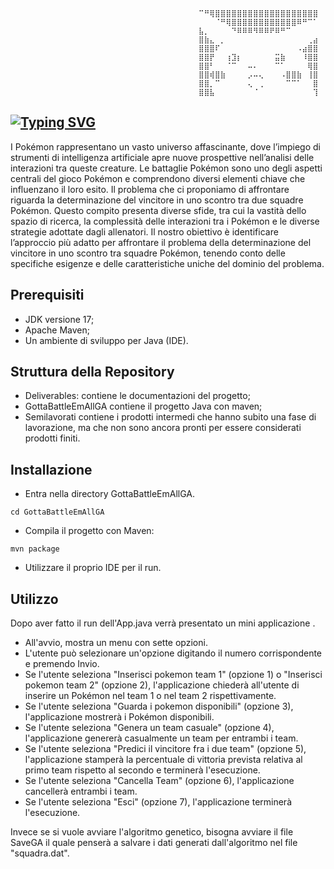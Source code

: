                                               ⠉⠛⢿⣿⣿⣿⣿⣿⣿⣿⣿⣿⣿⣿⣿⣿⣿⣿⣿⣿⣿⣿
                                              ⠀⠀⠀⠈⠛⢿⣿⣿⣿⣿⣿⣿⣿⣿⣿⣿⣿⣿⠿⠛⠉⠁
                                              ⣧⡀⠀⠀⠀⠀⠙⠿⠿⠿⠻⠿⠿⠟⠿⠛⠉⠀⠀⠀⠀⠀
                                              ⣿⣷⣄⠀⡀⠀⠀⠀⠀⠀⠀⠀⠀⠀⠀⠀⠀⠀⠀⠀⢀⣴
                                              ⣿⣿⣿⠏⠀⠀⠀⠀⠀⠀⠀⠀⠀⠀⠀⠀⠀⠀⠠⣴⣿⣿
                                              ⣿⣿⡟⠀⠀⢰⣹⡆⠀⠀⠀⠀⠀⠀⣭⣷⠀⠀⠀⠸⣿⣿
                                              ⣿⣿⠃⠀⠀⠈⠉⠀⠀⠤⠄⠀⠀⠀⠉⠁⠀⠀⠀⠀⢿⣿
                                              ⣿⣿⢾⣿⣷⠀⠀⠀⠀⡠⠤⢄⠀⠀⠀⠠⣿⣿⣷⠀⢸⣿
                                              ⣿⣿⡀⠉⠀⠀⠀⠀⠀⢄⠀⢀⠀⠀⠀⠀⠉⠉⠁⠀⠀⣿
                                              ⣿⣿⣧⠀⠀⠀⠀⠀⠀⠀⠈⠀⠀⠀⠀⠀⠀⠀⠀⠀⠀⢹
[![Typing SVG](https://readme-typing-svg.herokuapp.com/?color=dcebfd&size=35&center=true&vCenter=true&width=1000&lines=GottaBattleEmAllGA)](https://git.io/typing-svg)
---
I Pokémon rappresentano un vasto universo affascinante, dove l’impiego
di strumenti di intelligenza artificiale apre nuove prospettive nell’analisi
delle interazioni tra queste creature.
Le battaglie Pokémon sono uno degli aspetti centrali del gioco Pokémon
e comprendono diversi elementi chiave che influenzano il loro esito.
Il problema che ci proponiamo di affrontare riguarda la determinazione
del vincitore in uno scontro tra due squadre Pokémon. Questo compito
presenta diverse sfide, tra cui la vastità dello spazio di ricerca, la complessità delle interazioni tra i Pokémon e le diverse strategie adottate
dagli allenatori.
Il nostro obiettivo è identificare l’approccio più adatto per affrontare il
problema della determinazione del vincitore in uno scontro tra squadre
Pokémon, tenendo conto delle specifiche esigenze e delle caratteristiche
uniche del dominio del problema.

## Prerequisiti
- JDK versione 17;
- Apache Maven;
- Un ambiente di sviluppo per Java (IDE). 

## Struttura della Repository
- Deliverables: contiene le documentazioni del progetto;
- GottaBattleEmAllGA contiene il progetto Java con maven;
- Semilavorati contiene i prodotti intermedi che hanno subito una fase di lavorazione, ma che non sono ancora pronti per essere considerati prodotti finiti.
## Installazione
- Entra nella directory GottaBattleEmAllGA. 

```
cd GottaBattleEmAllGA
```

- Compila il progetto con Maven:
```
mvn package
```

- Utilizzare il proprio IDE per il run.

## Utilizzo
Dopo aver fatto il run dell'App.java verrà presentato un mini applicazione .

- All'avvio, mostra un menu con sette opzioni.
- L'utente può selezionare un'opzione digitando il numero corrispondente e premendo Invio.
- Se l'utente seleziona "Inserisci pokemon team 1" (opzione 1) o "Inserisci pokemon team 2" (opzione 2), l'applicazione chiederà all'utente di inserire un Pokémon nel team 1 o nel team 2 rispettivamente.
- Se l'utente seleziona "Guarda i pokemon disponibili" (opzione 3), l'applicazione mostrerà i Pokémon disponibili.
- Se l'utente seleziona "Genera un team casuale" (opzione 4), l'applicazione genererà casualmente un team per entrambi i team.
- Se l'utente seleziona "Predici il vincitore fra i due team" (opzione 5), l'applicazione stamperà la percentuale di vittoria prevista relativa al primo team rispetto al secondo e terminerà l'esecuzione.
- Se l'utente seleziona "Cancella Team" (opzione 6), l'applicazione cancellerà entrambi i team.
- Se l'utente seleziona "Esci" (opzione 7), l'applicazione terminerà l'esecuzione.


Invece se si vuole avviare l'algoritmo genetico, bisogna avviare il file SaveGA il quale penserà a salvare i dati generati dall'algoritmo nel file "squadra.dat".
